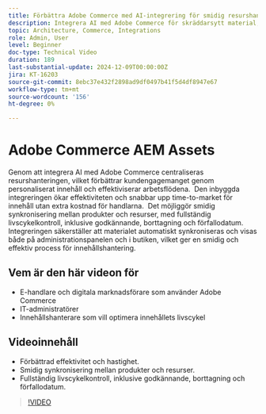 ```yaml
---
title: Förbättra Adobe Commerce med AI-integrering för smidig resurshantering
description: Integrera AI med Adobe Commerce för skräddarsytt material, smidiga arbetsflöden och fullständig kontroll över materialets livscykel.
topic: Architecture, Commerce, Integrations
role: Admin, User
level: Beginner
doc-type: Technical Video
duration: 189
last-substantial-update: 2024-12-09T00:00:00Z
jira: KT-16203
source-git-commit: 8ebc37e432f2898ad9df0497b41f5d4df8947e67
workflow-type: tm+mt
source-wordcount: '156'
ht-degree: 0%

---
```



# Adobe Commerce AEM Assets

Genom att integrera AI med Adobe Commerce centraliseras resurshanteringen, vilket förbättrar kundengagemanget genom personaliserat innehåll och effektiviserar arbetsflödena. &#x200B; Den inbyggda integreringen ökar effektiviteten och snabbar upp time-to-market för innehåll utan extra kostnad för handlarna. &#x200B; Det möjliggör smidig synkronisering mellan produkter och resurser, med fullständig livscykelkontroll, inklusive godkännande, borttagning och förfallodatum. &#x200B; Integreringen säkerställer att materialet automatiskt synkroniseras och visas både på administrationspanelen och i butiken, vilket ger en smidig och effektiv process för innehållshantering. &#x200B;

## Vem är den här videon för

- E-handlare och digitala marknadsförare som använder Adobe Commerce
- IT-administratörer
- Innehållshanterare som vill optimera innehållets livscykel

## Videoinnehåll

- Förbättrad effektivitet och hastighet. &#x200B;
- Smidig synkronisering mellan produkter och resurser. &#x200B;
- Fullständig livscykelkontroll, inklusive godkännande, borttagning och förfallodatum. &#x200B;

>[!VIDEO](https://video.tv.adobe.com/v/3434076?learn=on)